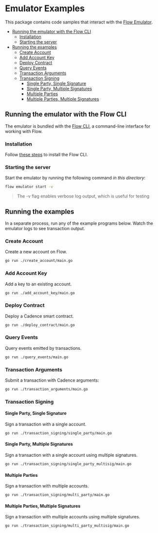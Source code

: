 # Emulator Examples

This package contains code samples that interact with the [Flow Emulator](https://github.com/onflow/flow/blob/master/docs/emulator.md).

<!-- START doctoc generated TOC please keep comment here to allow auto update -->
<!-- DON'T EDIT THIS SECTION, INSTEAD RE-RUN doctoc TO UPDATE -->


- [Running the emulator with the Flow CLI](#running-the-emulator-with-the-flow-cli)
  - [Installation](#installation)
  - [Starting the server](#starting-the-server)
- [Running the examples](#running-the-examples)
  - [Create Account](#create-account)
  - [Add Account Key](#add-account-key)
  - [Deploy Contract](#deploy-contract)
  - [Query Events](#query-events)
  - [Transaction Arguments](#transaction-arguments)
  - [Transaction Signing](#transaction-signing)
    - [Single Party, Single Signature](#single-party-single-signature)
    - [Single Party, Multiple Signatures](#single-party-multiple-signatures)
    - [Multiple Parties](#multiple-parties)
    - [Multiple Parties, Multiple Signatures](#multiple-parties-multiple-signatures)

<!-- END doctoc generated TOC please keep comment here to allow auto update -->

## Running the emulator with the Flow CLI

The emulator is bundled with the [Flow CLI](https://github.com/onflow/flow/blob/master/docs/cli.md), a command-line interface for working with Flow.

### Installation

Follow [these steps](https://github.com/onflow/flow/blob/master/docs/cli.md) to install the Flow CLI.

### Starting the server

Start the emulator by running the following command _in this directory_:	

```sh
flow emulator start -v
```

> The -v flag enables verbose log output, which is useful for testing

## Running the examples

In a separate process, run any of the example programs below.
Watch the emulator logs to see transaction output.

### Create Account

Create a new account on Flow.

```sh
go run ./create_account/main.go
```

### Add Account Key

Add a key to an existing account.

```sh
go run ./add_account_key/main.go
```

### Deploy Contract

Deploy a Cadence smart contract.

```sh
go run ./deploy_contract/main.go
```

### Query Events

Query events emitted by transactions.

```sh
go run ./query_events/main.go
```

### Transaction Arguments

Submit a transaction with Cadence arguments:

```sh
go run ./transaction_arguments/main.go
```

### Transaction Signing

#### Single Party, Single Signature

Sign a transaction with a single account.

```sh
go run ./transaction_signing/single_party/main.go
```

#### Single Party, Multiple Signatures

Sign a transaction with a single account using multiple signatures.

```sh
go run ./transaction_signing/single_party_multisig/main.go
```

#### Multiple Parties

Sign a transaction with multiple accounts.

```sh
go run ./transaction_signing/multi_party/main.go
```

#### Multiple Parties, Multiple Signatures

Sign a transaction with multiple accounts using multiple signatures.

```sh
go run ./transaction_signing/multi_party_multisig/main.go
```
